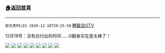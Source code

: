﻿###  [:house:返回首頁](https://github.com/ourhimalayas/txt)
---

`郭文贵MILES 2020-12-18T20:25:50` [轉載自GTV](https://gtv.org/web/#/UserInfo/5e596957357cc612d35a8044)

 12月18号：没有白付出的时间……G翻身实在是太棒了！

![](https://filegroup.gtv.org/cdn-cgi/image/width=600/https://filegroup.gtv.org/group5/web/20201218/20/25/0/01b4577e23ccf50ed2e9a762ba25800e.jpg)
![](https://filegroup.gtv.org/cdn-cgi/image/width=600/https://filegroup.gtv.org/group5/web/20201218/20/25/0/ef2f357b3cdead22d653a1637ad114ec.jpg)
![](https://filegroup.gtv.org/cdn-cgi/image/width=600/https://filegroup.gtv.org/group5/web/20201218/20/25/0/be2d7d6e8d4f82bb37e57351d8806909.jpg)
![](https://filegroup.gtv.org/cdn-cgi/image/width=600/https://filegroup.gtv.org/group5/web/20201218/20/25/0/2e3a66a2615e1e0381b7322ae87c1802.jpg)
![](https://filegroup.gtv.org/cdn-cgi/image/width=600/https://filegroup.gtv.org/group5/web/20201218/20/25/0/780acf9f8aad825008897531b9062477.jpg)
![](https://filegroup.gtv.org/cdn-cgi/image/width=600/https://filegroup.gtv.org/group5/web/20201218/20/25/0/a90bafab4e1b4c848427c122712bda76.jpg)
![](https://filegroup.gtv.org/cdn-cgi/image/width=600/https://filegroup.gtv.org/group5/web/20201218/20/25/0/7fe95d93f79529058a32e8355fc0d635.jpg)
![](https://filegroup.gtv.org/cdn-cgi/image/width=600/https://filegroup.gtv.org/group5/web/20201218/20/25/0/a5510daa103108f7f5ff656df544a0ae.jpg)
![](https://filegroup.gtv.org/cdn-cgi/image/width=600/https://filegroup.gtv.org/group5/web/20201218/20/25/0/16bb4640fe82136b7d007d42e892558f.jpg)
